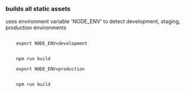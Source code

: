 ### builds all static assets

uses environment variable 'NODE_ENV' to detect development, staging, production environments

 <code>
    export NODE_ENV=development
    <br>
    npm run build
 </code>
 
 <code>
    export NODE_ENV=production
    <br>
    npm run build
 </code>
